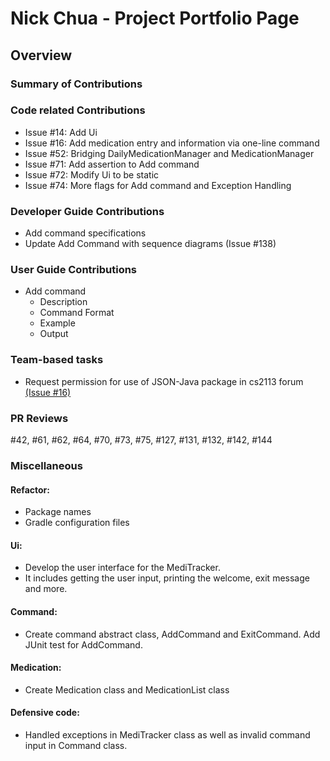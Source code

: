 # Nick Chua - Project Portfolio Page

## Overview

### Summary of Contributions

### Code related Contributions
- Issue #14: Add Ui
- Issue #16: Add medication entry and information via one-line command
- Issue #52: Bridging DailyMedicationManager and MedicationManager
- Issue #71: Add assertion to Add command
- Issue #72: Modify Ui to be static
- Issue #74: More flags for Add command and Exception Handling

### Developer Guide Contributions
- Add command specifications
- Update Add Command with sequence diagrams (Issue #138)
### User Guide Contributions
- Add command
  - Description
  - Command Format
  - Example
  - Output

### Team-based tasks
- Request permission for use of JSON-Java package in cs2113 forum
[(Issue #16)](https://github.com/nus-cs2113-AY2324S2/forum/issues/16)

### PR Reviews
#42, #61, #62, #64, #70, #73, #75, #127, #131, #132, #142, #144

### Miscellaneous
#### Refactor:
- Package names
- Gradle configuration files
#### Ui:
- Develop the user interface for the MediTracker. 
- It includes getting the user input, printing the welcome, exit message and more.
#### Command:
- Create command abstract class, AddCommand and ExitCommand. Add JUnit test for AddCommand.
#### Medication:
- Create Medication class and MedicationList class
#### Defensive code:
- Handled exceptions in MediTracker class as well as invalid command input in Command class.